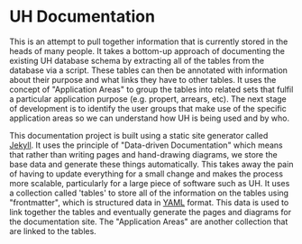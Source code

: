 # UH Documentation

This is an attempt to pull together information that is currently stored in the heads of many people.
It takes a bottom-up approach of documenting the existing UH database schema by extracting all of the tables from the database via a script. These tables can then be annotated with information about their purpose and what links they have to other tables. It uses the concept of "Application Areas" to group the tables into related sets that fulfil a particular application purpose (e.g. propert, arrears, etc). The next stage of development is to identify the user groups that make use of the specific application areas so we can understand how UH is being used and by who.

This documentation project is built using a static site generator called [Jekyll](https://jekyllrb.com/). It uses the principle of "Data-driven Documentation" which means that rather than writing pages and hand-drawing diagrams, we store the base data and generate these things automatically. This takes away the pain of having to update everything for a small change and makes the process more scalable, particularly for a large piece of software such as UH. It uses a collection called 'tables' to store all of the information on the tables using "frontmatter", which is structured data in [YAML](https://yaml.org/) format. This data is used to link together the tables and eventually generate the pages and diagrams for the documentation site. The "Application Areas" are another collection that are linked to the tables.
